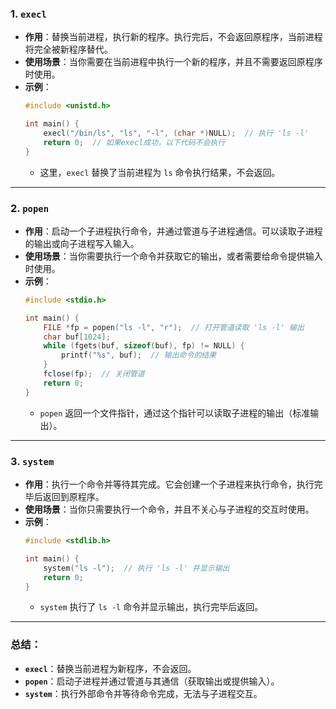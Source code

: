 ### 1. **`execl`**
- **作用**：替换当前进程，执行新的程序。执行完后，不会返回原程序，当前进程将完全被新程序替代。
- **使用场景**：当你需要在当前进程中执行一个新的程序，并且不需要返回原程序时使用。
- **示例**：
    ```c
    #include <unistd.h>

    int main() {
        execl("/bin/ls", "ls", "-l", (char *)NULL);  // 执行 'ls -l'
        return 0;  // 如果execl成功，以下代码不会执行
    }
    ```
    - 这里，`execl` 替换了当前进程为 `ls` 命令执行结果，不会返回。

---

### 2. **`popen`**
- **作用**：启动一个子进程执行命令，并通过管道与子进程通信。可以读取子进程的输出或向子进程写入输入。
- **使用场景**：当你需要执行一个命令并获取它的输出，或者需要给命令提供输入时使用。
- **示例**：
    ```c
    #include <stdio.h>

    int main() {
        FILE *fp = popen("ls -l", "r");  // 打开管道读取 'ls -l' 输出
        char buf[1024];
        while (fgets(buf, sizeof(buf), fp) != NULL) {
            printf("%s", buf);  // 输出命令的结果
        }
        fclose(fp);  // 关闭管道
        return 0;
    }
    ```
    - `popen` 返回一个文件指针，通过这个指针可以读取子进程的输出（标准输出）。

---

### 3. **`system`**
- **作用**：执行一个命令并等待其完成。它会创建一个子进程来执行命令，执行完毕后返回到原程序。
- **使用场景**：当你只需要执行一个命令，并且不关心与子进程的交互时使用。
- **示例**：
    ```c
    #include <stdlib.h>

    int main() {
        system("ls -l");  // 执行 'ls -l' 并显示输出
        return 0;
    }
    ```
    - `system` 执行了 `ls -l` 命令并显示输出，执行完毕后返回。

---

### **总结**：
- **`execl`**：替换当前进程为新程序，不会返回。
- **`popen`**：启动子进程并通过管道与其通信（获取输出或提供输入）。
- **`system`**：执行外部命令并等待命令完成，无法与子进程交互。
